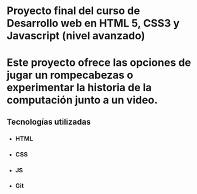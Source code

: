 # Proyecto final del curso de Desarrollo web en HTML 5, CSS3 y Javascript (nivel avanzado)

# Este proyecto ofrece las opciones de jugar un rompecabezas o experimentar la historia de la computación junto a un video.

## Tecnologías utilizadas

- ### HTML
- ### CSS
- ### JS
- ### Git
